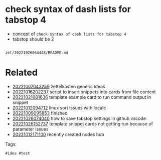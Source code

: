 # check syntax of dash lists for tabstop 4

- concept of `check syntax of dash lists for tabstop 4`
- tabstop should be 2

```
```

` zet/20221026064448/README.md `

# Related

- [20221007043259](/zet/20221007043259/README.md) zettelkasten generic ideas
- [20221016202237](/zet/20221016202237/README.md) script to insert snippets into cards from file content
- [20221021081636](/zet/20221021081636/README.md) template example card to run command output in snippet
- [20221012094712](/zet/20221012094712/README.md) linux sort issues with locale
- [20221009095853](/zet/20221009095853/README.md) finished
- [20221026074040](/zet/20221026074040/README.md) how to save tabstop settings in github vscode
- [20221026152737](/zet/20221026152737/README.md) template snippet cards not getting run because of parameter issues
- [20221012171100](/zet/20221012171100/README.md) recently created nodes hub

Tags:

    #idea #test
